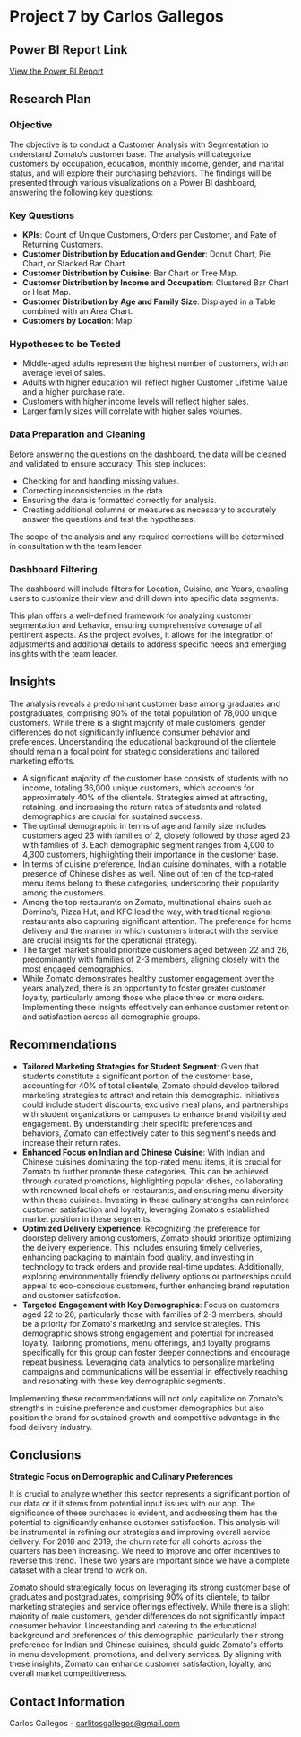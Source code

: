 # Project 7 by Carlos Gallegos

## Power BI Report Link
[View the Power BI Report](https://app.powerbi.com/groups/me/reports/545ed6b1-e5bf-44c2-93f7-9f2036a11618?experience=power-bi)

## Research Plan

### Objective
The objective is to conduct a Customer Analysis with Segmentation to understand Zomato’s customer base. The analysis will categorize customers by occupation, education, monthly income, gender, and marital status, and will explore their purchasing behaviors. The findings will be presented through various visualizations on a Power BI dashboard, answering the following key questions:

### Key Questions
- **KPIs**: Count of Unique Customers, Orders per Customer, and Rate of Returning Customers.
- **Customer Distribution by Education and Gender**: Donut Chart, Pie Chart, or Stacked Bar Chart.
- **Customer Distribution by Cuisine**: Bar Chart or Tree Map.
- **Customer Distribution by Income and Occupation**: Clustered Bar Chart or Heat Map.
- **Customer Distribution by Age and Family Size**: Displayed in a Table combined with an Area Chart.
- **Customers by Location**: Map.

### Hypotheses to be Tested
- Middle-aged adults represent the highest number of customers, with an average level of sales.
- Adults with higher education will reflect higher Customer Lifetime Value and a higher purchase rate.
- Customers with higher income levels will reflect higher sales.
- Larger family sizes will correlate with higher sales volumes.

### Data Preparation and Cleaning
Before answering the questions on the dashboard, the data will be cleaned and validated to ensure accuracy. This step includes:

- Checking for and handling missing values.
- Correcting inconsistencies in the data.
- Ensuring the data is formatted correctly for analysis.
- Creating additional columns or measures as necessary to accurately answer the questions and test the hypotheses.

The scope of the analysis and any required corrections will be determined in consultation with the team leader.

### Dashboard Filtering
The dashboard will include filters for Location, Cuisine, and Years, enabling users to customize their view and drill down into specific data segments.

This plan offers a well-defined framework for analyzing customer segmentation and behavior, ensuring comprehensive coverage of all pertinent aspects. As the project evolves, it allows for the integration of adjustments and additional details to address specific needs and emerging insights with the team leader.

## Insights
The analysis reveals a predominant customer base among graduates and postgraduates, comprising 90% of the total population of 78,000 unique customers. While there is a slight majority of male customers, gender differences do not significantly influence consumer behavior and preferences. Understanding the educational background of the clientele should remain a focal point for strategic considerations and tailored marketing efforts.

- A significant majority of the customer base consists of students with no income, totaling 36,000 unique customers, which accounts for approximately 40% of the clientele. Strategies aimed at attracting, retaining, and increasing the return rates of students and related demographics are crucial for sustained success.
- The optimal demographic in terms of age and family size includes customers aged 23 with families of 2, closely followed by those aged 23 with families of 3. Each demographic segment ranges from 4,000 to 4,300 customers, highlighting their importance in the customer base.
- In terms of cuisine preference, Indian cuisine dominates, with a notable presence of Chinese dishes as well. Nine out of ten of the top-rated menu items belong to these categories, underscoring their popularity among the customers.
- Among the top restaurants on Zomato, multinational chains such as Domino’s, Pizza Hut, and KFC lead the way, with traditional regional restaurants also capturing significant attention. The preference for home delivery and the manner in which customers interact with the service are crucial insights for the operational strategy.
- The target market should prioritize customers aged between 22 and 26, predominantly with families of 2-3 members, aligning closely with the most engaged demographics.
- While Zomato demonstrates healthy customer engagement over the years analyzed, there is an opportunity to foster greater customer loyalty, particularly among those who place three or more orders. Implementing these insights effectively can enhance customer retention and satisfaction across all demographic groups.

## Recommendations
- **Tailored Marketing Strategies for Student Segment**: Given that students constitute a significant portion of the customer base, accounting for 40% of total clientele, Zomato should develop tailored marketing strategies to attract and retain this demographic. Initiatives could include student discounts, exclusive meal plans, and partnerships with student organizations or campuses to enhance brand visibility and engagement. By understanding their specific preferences and behaviors, Zomato can effectively cater to this segment's needs and increase their return rates.
- **Enhanced Focus on Indian and Chinese Cuisine**: With Indian and Chinese cuisines dominating the top-rated menu items, it is crucial for Zomato to further promote these categories. This can be achieved through curated promotions, highlighting popular dishes, collaborating with renowned local chefs or restaurants, and ensuring menu diversity within these cuisines. Investing in these culinary strengths can reinforce customer satisfaction and loyalty, leveraging Zomato's established market position in these segments.
- **Optimized Delivery Experience**: Recognizing the preference for doorstep delivery among customers, Zomato should prioritize optimizing the delivery experience. This includes ensuring timely deliveries, enhancing packaging to maintain food quality, and investing in technology to track orders and provide real-time updates. Additionally, exploring environmentally friendly delivery options or partnerships could appeal to eco-conscious customers, further enhancing brand reputation and customer satisfaction.
- **Targeted Engagement with Key Demographics**: Focus on customers aged 22 to 26, particularly those with families of 2-3 members, should be a priority for Zomato's marketing and service strategies. This demographic shows strong engagement and potential for increased loyalty. Tailoring promotions, menu offerings, and loyalty programs specifically for this group can foster deeper connections and encourage repeat business. Leveraging data analytics to personalize marketing campaigns and communications will be essential in effectively reaching and resonating with these key demographic segments.

Implementing these recommendations will not only capitalize on Zomato's strengths in cuisine preference and customer demographics but also position the brand for sustained growth and competitive advantage in the food delivery industry.

## Conclusions
**Strategic Focus on Demographic and Culinary Preferences**

It is crucial to analyze whether this sector represents a significant portion of our data or if it stems from potential input issues with our app. The significance of these purchases is evident, and addressing them has the potential to significantly enhance customer satisfaction. This analysis will be instrumental in refining our strategies and improving overall service delivery. For 2018 and 2019, the churn rate for all cohorts across the quarters has been increasing. We need to improve and offer incentives to reverse this trend. These two years are important since we have a complete dataset with a clear trend to work on.

Zomato should strategically focus on leveraging its strong customer base of graduates and postgraduates, comprising 90% of its clientele, to tailor marketing strategies and service offerings effectively. While there is a slight majority of male customers, gender differences do not significantly impact consumer behavior. Understanding and catering to the educational background and preferences of this demographic, particularly their strong preference for Indian and Chinese cuisines, should guide Zomato's efforts in menu development, promotions, and delivery services. By aligning with these insights, Zomato can enhance customer satisfaction, loyalty, and overall market competitiveness.

## Contact Information
Carlos Gallegos - [carlitosgallegos@gmail.com](mailto:carlitosgallegos@gmail.com)
